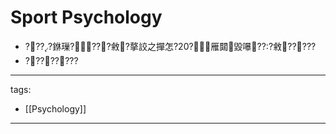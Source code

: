 ﻿---
layout: default
---

# Sport Psychology

* ????銝璅????敹?摮詨之撣怎?20?雁閮毀嚗???敹?????
* ????????



---
tags:
  - [[Psychology]]
  
---

